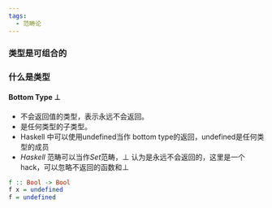 ```yaml
---
tags:
  - 范畴论
---
```

### 类型是可组合的

### 什么是类型

#### Bottom Type $\bot$
- 不会返回值的类型，表示永远不会返回。
- 是任何类型的子类型。
- Haskell 中可以使用undefined当作 bottom type的返回，undefined是任何类型的成员
- $Haskell$ 范畴可以当作$Set$范畴，$\bot$ 认为是永远不会返回的，这里是一个hack，可以忽略不返回的函数和$\bot$
```haskell
f :: Bool -> Bool
f x = undefined
f = undefined
```
